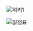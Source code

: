 ![위키1](http://nos-gitlab.nmn.io/nminternship/dataeng-811-spark/wikis/uploads/ae0a735cb0c53cbdc3cc2733afe9d61b/%EC%9C%84%ED%82%A41.png)  
  
![일정표](http://nos-gitlab.nmn.io/nminternship/dataeng-811-spark/wikis/uploads/43394fadb579ce08c19e60f12e107a14/%EC%9D%BC%EC%A0%95%ED%91%9C.png)  



